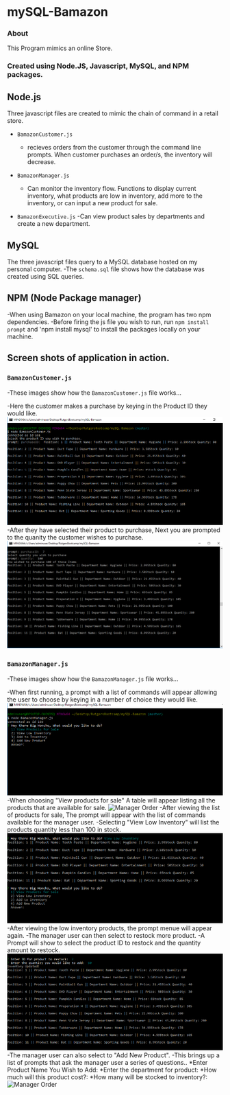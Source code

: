 # mySQL-Bamazon

### About
This Program mimics an online Store.

### Created using Node.JS, Javascript, MySQL, and NPM packages. 

## Node.js
Three javascript files are created to mimic the chain of command in a retail store. 
- `BamazonCustomer.js`
  - recieves orders from the customer through the command line prompts. When customer purchases an order/s, the inventory will decrease.

- `BamazonManager.js`
  - Can monitor the inventory flow. Functions to display current inventory, what products are low in inventory, add more to the inventory, or can input a new product for sale. 

- `BamazonExecutive.js`
  -Can view product sales by departments and create a new department. 

## MySQL
The three javascript files query to a MySQL database hosted on my personal computer.
  -The `schema.sql` file shows how the database was created using SQL queries. 

## NPM (Node Package manager)
-When using Bamazon on your local machine, the program has two npm dependencies.
  -Before firing the js file you wish to run, run `npm install prompt` and 'npm install mysql' to install the packages locally on your machine. 

## Screen shots of application in action.

### `BamazonCustomer.js`
  -These images show how the `BamazonCustomer.js` file works...

  -Here the customer makes a purchase by keying in the Product ID they would like.
![Customer Order](/ScreenShots/CustomerPurchase1.PNG)
  -After they have selected their product to purchase, Next you are prompted to the quanity the customer wishes to purchase. 
![Customer Order](/ScreenShots/CustomerPurchase2.PNG)
  
### `BamazonManager.js`
  -These images show how the `BamazonManager.js` file works...

  -When first running, a prompt with a list of commands will appear allowing the user to choose by keying in a number of choice they would like.
![Manager Order](/ScreenShots/ManagersChoices.PNG)
  -When choosing "View products for sale" A table will appear listing all the products that are available for sale. 
![Manager Order](/ScreenShots/ManagersChoicesRepeated.PNG)
  -After viewing the list of products for sale, The prompt will appear with the list of commands available for the manager user. 
  -Selecting "View Low Inventory" will list the products quantity less than 100 in stock. 
![Manager Order](/ScreenShots/ManagerViewLowInventory.PNG)
  -After viewing the low inventory products, the prompt menue will appear again.
  -The manager user can then select to restock more product.
  -A Prompt will show to select the product ID to restock and the quantity amount to restock.
![Manager Order](/ScreenShots/ManagerReStock.PNG)
  -The manager user can also select to "Add New Product". 
  -This brings up a list of prompts that ask the manager user a series of questions..
  *Enter Product Name You Wish to Add:
  *Enter the department for product:
  *How much will this product cost?:
  *How many will be stocked to inventory?:
![Manager Order](/ScreenShots/ManagersAdd.PNG)